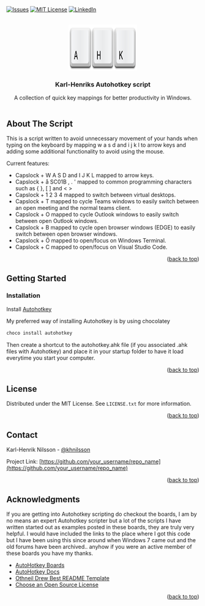 <div id="top"></div>

<!-- PROJECT SHIELDS -->
<!--
*** I'm using markdown "reference style" links for readability.
*** Reference links are enclosed in brackets [ ] instead of parentheses ( ).
*** See the bottom of this document for the declaration of the reference variables
*** for contributors-url, forks-url, etc. This is an optional, concise syntax you may use.
*** https://www.markdownguide.org/basic-syntax/#reference-style-links
-->

[![Issues][issues-shield]][issues-url]
[![MIT License][license-shield]][license-url]
[![LinkedIn][linkedin-shield]][linkedin-url]




<!-- PROJECT LOGO -->
<br />
<div align="center">
  <a href="https://www.autohotkey.com/">
    <img src="images/ahk_logo_no_text.svg" alt="Logo" width="180" height="120">
  </a>

  <h3 align="center">Karl-Henriks Autohotkey script</h3>

  <p align="center">
    A collection of quick key mappings for better productivity in Windows.
    <br />
<br/>    
  </p>
</div>


<!-- ABOUT THE PROJECT -->
## About The Script

This is a script written to avoid unnecessary movement of your hands when typing on the keyboard by mapping w a s d and i j k l to arrow keys and adding some additional functionality to avoid using the mouse. 

Current features:
* Capslock + W A S D and I J K L mapped to arrow keys.
* Capslock + å SC01B , . ' mapped to common programming characters such as { }, [ ] and < > 
* Capslock + 1 2 3 4 mapped to switch between virtual desktops.
* Capslock + T mapped to cycle Teams windows to easily switch between an open meeting and the normal teams client. 
* Capslock + O mapped to cycle Outlook windows to easily switch between open Outlook windows. 
* Capslock + B mapped to cycle open browser windows (EDGE) to easily switch between open browser windows. 
* Capslock + Ö mapped to open/focus on Windows Terminal.
* Capslock + C mapped to open/focus on Visual Studio Code.

<p align="right">(<a href="#top">back to top</a>)</p>

<!-- GETTING STARTED -->
## Getting Started



### Installation

Install [Autohotkey](https://www.autohotkey.com/) 

My preferred way of installing Autohotkey is by using chocolatey 

```sh
choco install autohotkey
```

Then create a shortcut to the autohotkey.ahk file (if you associated .ahk files with Autohotkey) and place it in your startup folder to have it load everytime you start your computer. 

<p align="right">(<a href="#top">back to top</a>)</p>

## License

Distributed under the MIT License. See `LICENSE.txt` for more information.

<p align="right">(<a href="#top">back to top</a>)</p>


<!-- CONTACT -->
## Contact

Karl-Henrik Nilsson - [@khnilsson](https://twitter.com/khnilsson)

Project Link: [https://github.com/your_username/repo_name](https://github.com/your_username/repo_name)

<p align="right">(<a href="#top">back to top</a>)</p>



<!-- ACKNOWLEDGMENTS -->
## Acknowledgments

If you are getting into Autohotkey scripting do checkout the boards, I am by no means an expert Autohotkey scripter but a lot of the scripts I have written started out as examples posted in these boards, they are truly very helpful. I would have included the links to the place where I got this code but I have been using this since around when Windows 7 came out and the old forums have been archived.. anyhow if you were an active member of these boards you have my thanks. 

* [AutoHotkey Boards](https://www.autohotkey.com/boards/)
* [AutoHotkey Docs](https://www.autohotkey.com/docs/AutoHotkey.htm)
* [Othneil Drew Best README Template](https://github.com/othneildrew/Best-README-Template)
* [Choose an Open Source License](https://choosealicense.com)

<p align="right">(<a href="#top">back to top</a>)</p>



<!-- MARKDOWN LINKS & IMAGES -->
<!-- https://www.markdownguide.org/basic-syntax/#reference-style-links -->
[issues-shield]: https://img.shields.io/github/issues/karl-henrik/personal-autohotkey-settings.svg?style=for-the-badge
[issues-url]: https://github.com/karl-henrik/personal-autohotkey-settings/issues
[license-shield]: https://img.shields.io/github/license/karl-henrik/personal-autohotkey-settings.svg?MIT
[license-url]: https://github.com/othneildrew/Best-README-Template/blob/master/LICENSE.txt
[linkedin-shield]: https://img.shields.io/badge/-LinkedIn-black.svg?style=for-the-badge&logo=linkedin&colorB=555
[linkedin-url]: https://linkedin.com/in/othneildrew
[product-screenshot]: images/screenshot.png